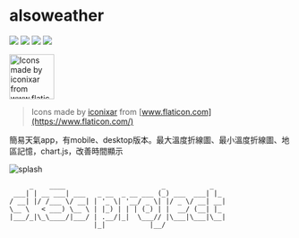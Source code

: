 # alsoweather 

![](https://img.shields.io/github/v/release/sk5s/alsoweather)
![](https://img.shields.io/github/last-commit/sk5s/alsoweather)
![](https://img.shields.io/github/license/sk5s/alsoweather)
![](https://img.shields.io/github/languages/top/sk5s/alsoweather)

<img src="https://rzxbsbriajkqxdsmxvev.supabase.in/storage/v1/object/public/image/icon.png" alt="Icons made by iconixar from www.flaticon.com" style="width:80px">

> Icons made by [iconixar](https://www.flaticon.com/authors/iconixar) from [www.flaticon.com](https://www.flaticon.com/)

簡易天氣app，有mobile、desktop版本。最大溫度折線圖、最小溫度折線圖、地區記憶，chart.js，改善時間顯示

![splash](https://rzxbsbriajkqxdsmxvev.supabase.in/storage/v1/object/public/image/splash.jpg)

```
     _    ____                        _           _   
 ___| | __ ___| ___   _ __  _ __ ___ (_) ___  ___| |_ 
/ __| |/ /___ \/ __| | '_ \| '__/ _ \| |/ _ \/ __| __|
\__ \   < ___) \__ \ | |_) | | | (_) | |  __/ (__| |_ 
|___/_|\_\____/|___/ | .__/|_|  \___// |\___|\___|\__|
                     |_|           |__/               
```
